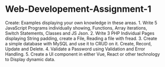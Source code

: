 # Web-Developement-Assignment-1
Create: Examples displaying your own knowledge in these areas.    1. Write 5 JavaScript Programs individually showing, Functions, Array iterations, Switch Statements, Classes and JS Json.    2. Write 3 PHP Individual Pages displaying String padding, create a File, Reading a file with fread.    3. Create a simple database with MySQL and use it to CRUD on it. Create, Record, Update and Delete.    4. Validate a Password using Validation and Error Handling.    5. Create a UI component in either Vue, React or other technology to Display dynamic data. 
